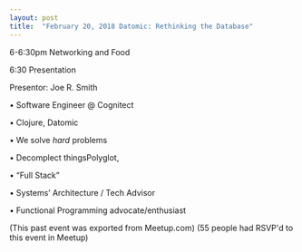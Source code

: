 ```yaml
---
layout: post
title:  "February 20, 2018 Datomic: Rethinking the Database"
---
```


6-6:30pm Networking and Food

6:30 Presentation

Presentor: Joe R. Smith

• Software Engineer @ Cognitect

• Clojure, Datomic

• We solve *hard* problems

• Decomplect thingsPolyglot,

• “Full Stack”

• Systems’ Architecture / Tech Advisor

• Functional Programming advocate/enthusiast

(This past event was exported from Meetup.com)
(55 people had RSVP'd to this event in Meetup)